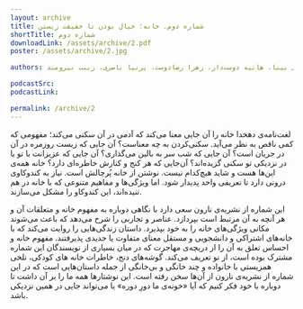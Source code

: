 ```yaml
---
layout: archive
title: شماره دوم. خانه؛ خیال بودن تا حقیقت زیستن
shortTitle: شماره دوم
downloadLink: /assets/archive/2.pdf
poster: /assets/archive/2.jpg

authors: صدف صرافی، میثم حسین‌خانی، زهرا نظری، لیلی ناهیدی‌آذر، راضیه حفیظی، فائزه محمدی، مصطفا دهقانی، افرا آب‌نار، نیمارد، مینا قدیمی عتیق، علیرضا فانی، مهسا شهشهانی، سمیرا آب‌نار، سارا طاهریان، معصومه جوادی، نسرین راستگو، عطیه، جهان ولیان‌پور، بیتا اسکندری، پویا خاندل، محمدحسین توکلی بینا، هانیه دوست‌دار، زهرا رضادوست، پرنیا ناصری، زینب نیرومند

podcastSrc: 
podcastLink:

permalink: /archive/2
---
```


لغت‌نامه‌ی دهخدا خانه را آن‌ جایی معنا می‌کند که آدمی در آن سکنی می‌کند؛ مفهومی که کمی ناقص به نظر می‌آید. سکنی‌کردن به چه معناست؟ آن‌ جایی که زیست روزمره در آن در جریان است؟ آن ‌جایی که شب سر به بالین می‌گذاری؟ آن‌ جایی که عزیزانت با تو یا در نزدیکی تو سکنی گزیده‌اند؟ آن‌جایی که هر کنج و‌ کنارش خاطره‌ای دارد؟ خانه همه‌ی این‌ها هست و شاید هیچ‌کدام نیست. نوشتن از خانه پُر‌چالش است. نیاز به کند‌و‌کاوی درونی دارد تا تعریفی واحد پدیدار شود. اما ویژگی‌ها و مفاهیم متنوعی که با خانه در هم تنیده‌اند، این کند‌و‌کاو را مشکل می‌سازند.

این شماره از نشریه‌ی نارون سعی دارد با نگاهی دوباره به مفهوم خانه و متعلقات آن و هر آنچه به آن مرتبط است بپردازد. عناصر و تجاربی را شرح می‌دهد که باعث می‌شوند مکانی ویژگی‌های خانه را به خود بپذیرد. داستان زندگی‌هایی را روایت می‌کند که با خانه‌های اشتراکی و دانشجویی و مستقل معنای متفاوت یا جدیدی پذیرفتند. مفهوم خانه و احساس تعلق به آن را از دریچه‌ی مهاجرت که در میان بسیاری از نویسندگان این شماره مشترک بوده است، از نو تعریف می‌کند. گوشه‌های دنج، خاطرات خانه های کودکی، تلخی همزیستی با خانواده و چند خانگی و بی‌خانگی از جمله داستان‌هایی است که در این شماره از نشریه‌ی نارون از آن‌ها سخن رفته است. این نوشتار‌ها همه ما را بر آن داشت تا دوباره با خود فکر کنیم که آیا «خونه‌ی ما دورِ دوره» یا می‌تواند جایی در همین نزدیکی باشد.
